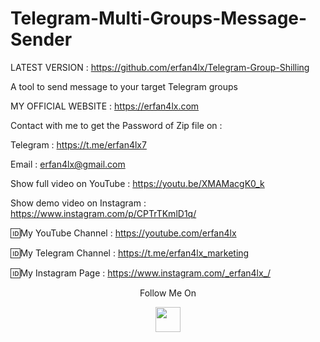 # Telegram-Multi-Groups-Message-Sender
LATEST VERSION : https://github.com/erfan4lx/Telegram-Group-Shilling

A tool to send message to your target Telegram groups

 MY OFFICIAL WEBSITE : https://erfan4lx.com

Contact with me to get the Password of Zip file on :

 Telegram : https://t.me/erfan4lx7
  
 Email : erfan4lx@gmail.com
  
 Show full video on YouTube : https://youtu.be/XMAMacgK0_k

Show demo video on Instagram : https://www.instagram.com/p/CPTrTKmlD1q/

🆔My YouTube Channel : https://youtube.com/erfan4lx

🆔My Telegram Channel : https://t.me/erfan4lx_marketing

🆔My Instagram Page : https://www.instagram.com/_erfan4lx_/

<p align="center">
  Follow Me On
</p>
<p align="center">
  <a href="https://www.youtube.com/c/erfan4lx?sub_confirmation=1">
    <img src="https://www.iconsdb.com/icons/preview/black/youtube-4-xxl.png" width="40" height="40">
  </a>
</p>
